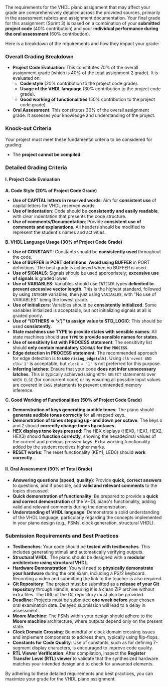 The requirements for the VHDL piano assignment that may affect your grade are comprehensively detailed across the provided sources, primarily in the assessment rubrics and assignment documentation. Your final grade for this assignment (Sprint 3) is based on a combination of your **submitted project code** (40% contribution) and your **individual performance during the oral assessment** (60% contribution).

Here is a breakdown of the requirements and how they impact your grade:

### Overall Grading Breakdown
*   **Project Code Evaluation**: This constitutes 70% of the overall assignment grade (which is 40% of the total assignment 2 grade). It is evaluated on:
    *   **Code style** (20% contribution to the project code grade).
    *   **Usage of the VHDL language** (30% contribution to the project code grade).
    *   **Good working of functionalities** (50% contribution to the project code grade).
*   **Oral Assessment**: This constitutes 30% of the overall assignment grade. It assesses your knowledge and understanding of the project.

### Knock-out Criteria
Your project must meet these fundamental criteria to be considered for grading:
*   The **project cannot be compiled**.

### Detailed Grading Criteria

#### I. Project Code Evaluation

**A. Code Style (20% of Project Code Grade)**
*   **Use of CAPITAL letters in reserved words**: Aim for **consistent use** of capital letters for VHDL reserved words.
*   **Use of indentation**: Code should be **consistently and easily readable**, with clear indentation that presents the code structure.
*   **Use of comments/Documentation**: Provide **consistent use of comments and explanations**. All headers should be modified to represent the student's names and activities.

**B. VHDL Language Usage (30% of Project Code Grade)**
*   **Use of CONSTANT**: Constants should be **consistently used** throughout the code.
*   **Use of BUFFER in PORT definitions**: **Avoid using BUFFER** in PORT definitions. The best grade is achieved when no BUFFER is used.
*   **Use of SIGNALS**: Signals should be used appropriately; **excessive use of signals** is graded lower.
*   **Use of VARIABLES**: Variables should use `INTEGER` types **delimited to prevent excessive vector length**. This is the highest standard, followed by using `INTEGER` variables, then just using `VARIABLES`, with "No use of VARIABLES" being the lowest grade.
*   **Use of initializers**: Variables should be **consistently initialized**. Some variables initialized is acceptable, but not initializing signals at all is graded poorly.
*   **Use of “(OTHERS => ‘x’)” to assign value to STD_LOGIC**: This should be used **consistently**.
*   **State machines use TYPE to provide states with sensible names**: All state machines should **use `TYPE` to provide sensible names for states**.
*   **Use of sensitivity list with PROCESS statement**: The sensitivity list should **only contain mandatory `SIGNALS` for the `PROCESS`**.
*   **Edge detection in PROCESS statement**: The recommended approach for edge detection is to **use `rising_edge(clk)`**. Using `clk'event AND clk='1'` is acceptable, but `clock = '1'` is not preferred for this purpose.
*   **Inferring latches**: Ensure that your code **does not infer unnecessary latches**. This is typically achieved using `WITH SELECT` statements over `WHEN ELSE` (for concurrent code) or by ensuring all possible input values are covered in `CASE` statements to prevent unintended memory inference.

**C. Good Working of Functionalities (50% of Project Code Grade)**
*   **Demonstration of keys generating audible tones**: The piano should **generate audible tones correctly** for all mapped keys.
*   **Demonstration of tones stepping up- and down per octave**: The keys `A` and `Z` should **correctly change tones by octaves**.
*   **HEX displays tone keys pressed**: The HEX displays (HEX0, HEX1, HEX2, HEX3) should **function correctly**, showing the hexadecimal values of the current and previous pressed keys. Extra working functionality added by the student receives higher marks.
*   **RESET works**: The reset functionality (KEY1, LED0) should **work correctly**.

#### II. Oral Assessment (30% of Total Grade)
*   **Answering questions (speed, quality)**: Provide **quick, correct answers** to questions, and if possible, add **valid and relevant comments** to the topics discussed.
*   **Quick demonstration of functionality**: Be prepared to provide a **quick and correct demonstration** of the VHDL piano's functionality, adding valid and relevant comments during the demonstration.
*   **Understanding of VHDL language**: Demonstrate a solid understanding of the VHDL language, particularly regarding the concepts implemented in your piano design (e.g., FSMs, clock generation, structural VHDL).

### Submission Requirements and Best Practices
*   **Testbenches**: Your code should be **tested with testbenches**. This includes generating stimuli and automatically verifying outputs.
*   **Structural VHDL**: The piano should be designed with a **modular architecture using structural VHDL**.
*   **Hardware Demonstration**: You will need to **physically demonstrate your hardware** during the oral exam, including a PS/2 keyboard. Recording a video and submitting the link to the teacher is also required.
*   **Git Repository**: The project must be submitted as a **release of your Git repository** through HandIn, ensuring it is a clean ZIP archive without extra files. The URL of the Git repository must also be provided.
*   **Deadline**: Projects must be submitted **one week before** your chosen oral examination date. Delayed submission will lead to a delay in assessment.
*   **Moore Machine**: The FSMs within your design should adhere to the **Moore machine** architecture, where outputs depend only on the present state.
*   **Clock Domain Crossing**: Be mindful of clock domain crossing issues and implement components to address them, typically using flip-flops.
*   **Constants for Code Quality**: Use of constants, such as for defining 7-segment display characters, is encouraged to improve code quality.
*   **RTL Viewer Verification**: After compilation, inspect the **Register Transfer Level (RTL) viewer** to validate that the synthesized hardware matches your intended design and to check for unwanted elements.

By adhering to these detailed requirements and best practices, you can maximize your grade for the VHDL piano assignment.